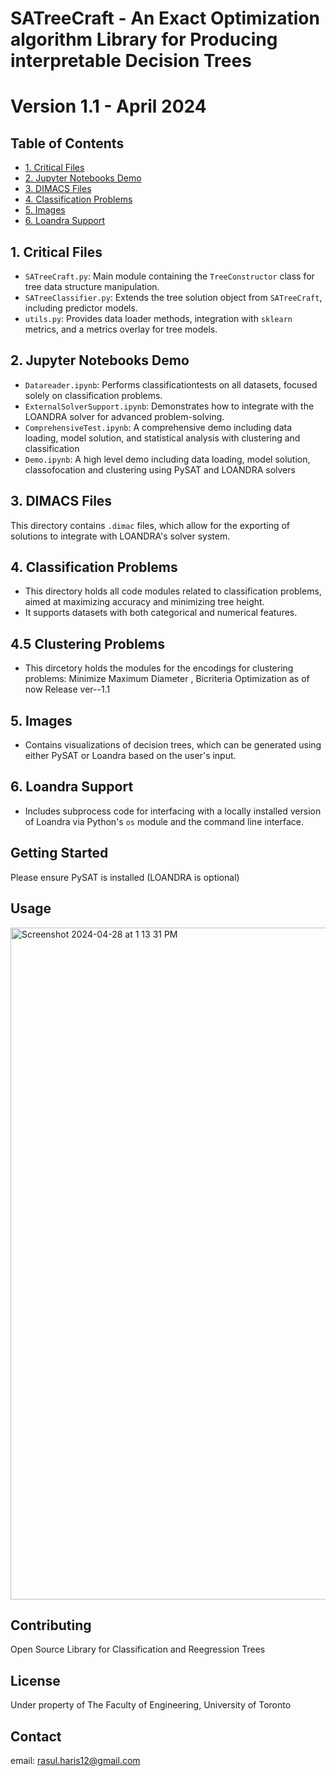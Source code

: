 # SATreeCraft - An Exact Optimization algorithm Library for Producing interpretable Decision Trees

# Version 1.1 - April 2024

## Table of Contents
- [1. Critical Files](#1-critical-files)
- [2. Jupyter Notebooks Demo](#2-jupyter-notebooks-demo)
- [3. DIMACS Files](#3-dimacs-files)
- [4. Classification Problems](#4-classification-problems)
- [5. Images](#5-images)
- [6. Loandra Support](#6-loandra-support)

## 1. Critical Files
- `SATreeCraft.py`: Main module containing the `TreeConstructor` class for tree data structure manipulation.
- `SATreeClassifier.py`: Extends the tree solution object from `SATreeCraft`, including predictor models.
- `utils.py`: Provides data loader methods, integration with `sklearn` metrics, and a metrics overlay for tree models.

## 2. Jupyter Notebooks Demo
- `Datareader.ipynb`: Performs classificationtests on all datasets, focused solely on classification problems.
- `ExternalSolverSupport.ipynb`: Demonstrates how to integrate with the LOANDRA solver for advanced problem-solving.
- `ComprehensiveTest.ipynb`: A comprehensive demo including data loading, model solution, and statistical analysis with clustering and classification
- `Demo.ipynb`: A high level demo including data loading, model solution, classofocation and clustering using PySAT and LOANDRA solvers

## 3. DIMACS Files
This directory contains `.dimac` files, which allow for the exporting of solutions to integrate with LOANDRA's solver system.

## 4. Classification Problems
- This directory holds all code modules related to classification problems, aimed at maximizing accuracy and minimizing tree height.
- It supports datasets with both categorical and numerical features.

## 4.5 Clustering Problems
- This dircetory holds the modules for the encodings for clustering problems: Minimize Maximum Diameter , Bicriteria Optimization as of now Release ver--1.1

## 5. Images
- Contains visualizations of decision trees, which can be generated using either PySAT or Loandra based on the user's input.

## 6. Loandra Support
- Includes subprocess code for interfacing with a locally installed version of Loandra via Python's `os` module and the command line interface.

## Getting Started
Please ensure PySAT is installed (LOANDRA is optional)

## Usage

<img width="1075" alt="Screenshot 2024-04-28 at 1 13 31 PM" src="https://github.com/HarisRasul12/ESC499-Thesis-SAT-Trees/assets/66268214/e583381b-a152-4bb3-8f9b-0afa077b56a8">

## Contributing
Open Source Library for Classification and Reegression Trees

## License
Under property of The Faculty of Engineering, University of Toronto

## Contact
email: rasul.haris12@gmail.com
